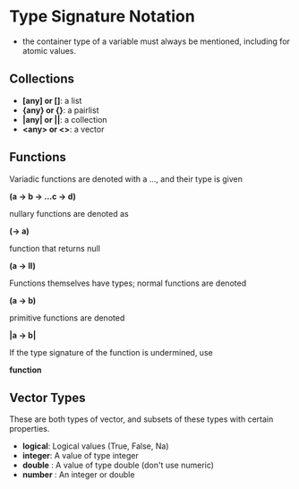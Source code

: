# Type Signature Notation

- the container type of a variable must always be mentioned,
including for atomic values.

## Collections

* **[any] or []**: a list
* **{any} or {}**: a pairlist
* **|any| or ||**: a collection
* **\<any\> or <>**: a vector

## Functions

Variadic functions are denoted with a ...,
and their type is given

**(a -> b -> ...c -> d)**

nullary functions are denoted as

**(-> a)**

function that returns null

**(a -> II)**

Functions themselves have types; normal functions are denoted

**(a -> b)**

primitive functions are denoted

**|a -> b|**

If the type signature of the function is undermined, use

**function**

## Vector Types

These are both types of vector, and subsets of these types with certain properties.

* **logical**: Logical values (True, False, Na)
* **integer**: A value of type integer
* **double** : A value of type double (don't use numeric)
* **number** : An integer or double
